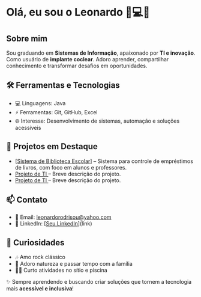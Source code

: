 # Olá, eu sou o Leonardo 🦻💻💡

## Sobre mim
Sou graduando em **Sistemas de Informação**, apaixonado por **TI e inovação**.  
Como usuário de **implante coclear**. 
Adoro aprender, compartilhar conhecimento e transformar desafios em oportunidades.

## 🛠 Ferramentas e Tecnologias
- 💻 Linguagens: Java
- ⚡ Ferramentas: Git, GitHub, Excel  
- 🌐 Interesse: Desenvolvimento de sistemas, automação e soluções acessíveis  

## 🚀 Projetos em Destaque
- [[Sistema de Biblioteca Escolar](https://github.com/LRS0086/SistemaBiblioteca.git)] – Sistema para controle de empréstimos de livros, com foco em alunos e professores.  
- [Projeto de TI ](link) – Breve descrição do projeto.  
- [Projeto de TI ](link) – Breve descrição do projeto.  

## 📫 Contato
- 📧 Email: leonardorodrisou@yahoo.com  
- 🔗 LinkedIn: [[Seu LinkedIn](https://www.linkedin.com/in/leonardo-rodrigues-de-souza-1b869b199?lipi=urn%3Ali%3Apage%3Ad_flagship3_profile_view_base_contact_details%3B67MOX5%2BqRMicFaR0M0ARAg%3D%3D)](link)  

## 🎸 Curiosidades
- 🎶 Amo rock clássico  
- 🌿 Adoro natureza e passar tempo com a família  
- 🏊🏽 Curto atividades no sítio e piscina  

✨ Sempre aprendendo e buscando criar soluções que tornem a tecnologia mais **acessível e inclusiva**!


